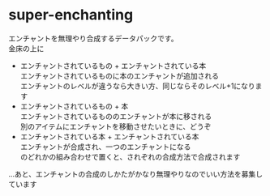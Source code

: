 # super-enchanting
エンチャントを無理やり合成するデータパックです。  
金床の上に
- エンチャントされているもの + エンチャントされている本  
  エンチャントされているものに本のエンチャントが追加される  
  エンチャントのレベルが違うなら大きい方、同じならそのレベル+1になります
- エンチャントされているもの + 本  
  エンチャントされているもののエンチャントが本に移される  
  別のアイテムにエンチャントを移動させたいときに、どうぞ
- エンチャントされている本 + エンチャントされている本  
  エンチャントが合成され、一つのエンチャントになる  
のどれかの組み合わせで置くと、されぞれの合成方法で合成されます  

...あと、エンチャントの合成のしかたがかなり無理やりなのでいい方法を募集しています